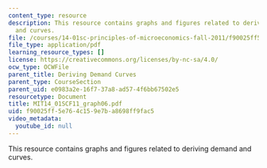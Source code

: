 ```yaml
---
content_type: resource
description: This resource contains graphs and figures related to deriving demand
  and curves.
file: /courses/14-01sc-principles-of-microeconomics-fall-2011/f90025ff5e764c159e7ba8698ff9fac5_MIT14_01SCF11_graph06.pdf
file_type: application/pdf
learning_resource_types: []
license: https://creativecommons.org/licenses/by-nc-sa/4.0/
ocw_type: OCWFile
parent_title: Deriving Demand Curves
parent_type: CourseSection
parent_uid: e0983a2e-16f7-37a8-ad57-4f6bb67502e5
resourcetype: Document
title: MIT14_01SCF11_graph06.pdf
uid: f90025ff-5e76-4c15-9e7b-a8698ff9fac5
video_metadata:
  youtube_id: null
---
```

This resource contains graphs and figures related to deriving demand and curves.